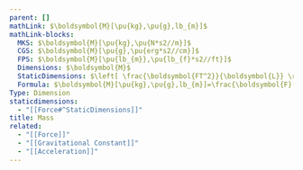 ```yaml
---
parent: []
mathLink: $\boldsymbol{M}[\pu{kg},\pu{g},lb_{m}]$
mathLink-blocks:
  MKS: $\boldsymbol{M}[\pu{kg},\pu{N*s2//m}]$
  CGS: $\boldsymbol{M}[\pu{g},\pu{erg*s2//cm}]$
  FPS: $\boldsymbol{M}[\pu{lb_{m}},\pu{lb_{f}*s2//ft}]$
  Dimensions: $\boldsymbol{M}$
  StaticDimensions: $\left[ \frac{\boldsymbol{FT^2}}{\boldsymbol{L}} \right]$
  Formula: $\boldsymbol{M}[\pu{kg},\pu{g},lb_{m}]=\frac{\boldsymbol{F}[\pu{N},\pu{dyn},\pu{lb_{f}}]*{{\color{blue}g}_{c}[\pu{1kg*m//N*s2}][\pu{32.2lb_{m}*ft//lb_{f}*s2}]}}{{\color{red}a}\left[\pu{m//s2},\pu{cm//s2},\pu{ft//s2} \right]}$
Type: Dimension
staticdimensions:
  - "[[Force#^StaticDimensions]]"
title: Mass
related:
  - "[[Force]]"
  - "[[Gravitational Constant]]"
  - "[[Acceleration]]"
---
```

